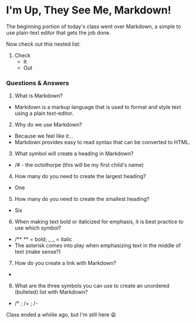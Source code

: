 # I'm Up, They See Me, Markdown!

The beginning portion of today's class went over Markdown, a simple to use plain-text editor that gets the job done.

Now check out this nested list:

1. Check
   - It
   - Out


### Questions & Answers
1. What is Markdown?
* Markdown is a markup language that is used to format and style text using a plain text-editor.

2. Why do we use Markdown?
* Because we feel like it...
* Markdown provides easy to read syntax that can be converted to HTML. 

3. What symbol will create a heading in Markdown?
* /# - the octothorpe (this will be my first child's name)
  
4. How many do you need to create the largest heading?
* One
  
5. How many do you need to create the smallest heading?
* Six
  
6. When making text bold or italicized for emphasis, it is best practice to use which symbol?
* /** ** = bold; _ _ = italic
* The asterisk comes into play when emphasizing text in the middle of text (make sense?)
  
7. How do you create a link with Markdown?
* []()

8. What are the three symbols you can use to create an unordered (bulleted) list with Markdown?
* /* ; /+ ; /-


Class ended a whiiile ago, but I'm still here 😩
